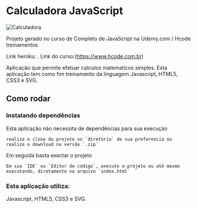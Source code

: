# Calculadora JavaScript

![Calculadora](https://firebasestorage.googleapis.com/v0/b/hcode-com-br.appspot.com/o/calculadora-hcode.jpg?alt=media&token=5406aa3f-b965-401c-9b4e-654609c78b33)

Projeto gerado no curso de Completo de JavaScript na Udemy.com / Hcode treinamentos

Link heroku:   .
Link do curso:(https://www.hcode.com.br)

Aplicação que permite efetuar calculos matematicos simples. Esta aplicação tem como fim treinamento da linguagem Javascript, HTML5, CSS3 e SVG.

## Como rodar

### Instalando dependências
Esta aplicação não necessita de dependências para sua execução
```
realize o clone do projeto no `diretório` de sua preferencia ou realize o download na versão `.zip`
```
Em seguida basta exectar o projeto
```
Em sua `IDE` ou `Editor de código`, execute o projeto ou até mesmo executando, diretamente no arquivo `index.html`
```

### Esta aplicação utiliza: 
Javascript, HTML5, CSS3 e SVG.
